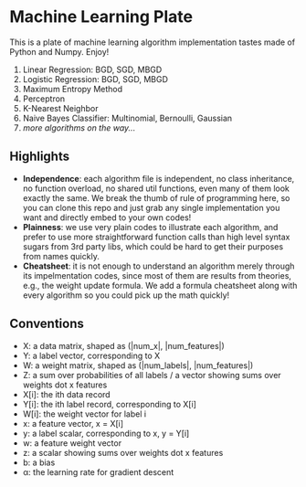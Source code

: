 # Machine Learning Plate

This is a plate of machine learning algorithm implementation tastes made of Python and Numpy. Enjoy!  

1. Linear Regression: BGD, SGD, MBGD
2. Logistic Regression: BGD, SGD, MBGD
3. Maximum Entropy Method
4. Perceptron
5. K-Nearest Neighbor
6. Naive Bayes Classifier: Multinomial, Bernoulli, Gaussian
7. _more algorithms on the way..._  

## Highlights
* __Independence__: each algorithm file is independent, no class inheritance, no function overload, no shared util functions, even many of them look exactly the same. We break the thumb of rule of programming here, so you can clone this repo and just grab any single implementation you want and directly embed to your own codes!
* __Plainness__: we use very plain codes to illustrate each algorithm, and prefer to use more straightforward function calls than high level syntax sugars from 3rd party libs, which could be hard to get their purposes from names quickly.
* __Cheatsheet__: it is not enough to understand an algorithm merely through its impelmentation codes, since most of them are results from theories, e.g., the weight update formula. We add a formula cheatsheet along with every algorithm so you could pick up the math quickly!

## Conventions
* X: a data matrix, shaped as (|num_x|, |num_features|) 
* Y: a label vector, corresponding to X 
* W: a weight matrix, shaped as (|num_labels|, |num_features|)
* Z: a sum over probabilities of all labels / a vector showing sums over weights dot x features
* X[i]: the ith data record
* Y[i]: the ith label record, corresponding to X[i]
* W[i]: the weight vector for label i
* x: a feature vector, x = X[i] 
* y: a label scalar, corresponding to x, y = Y[i]
* w: a feature weight vector
* z: a scalar showing sums over weights dot x features
* b: a bias
* α: the learning rate for gradient descent